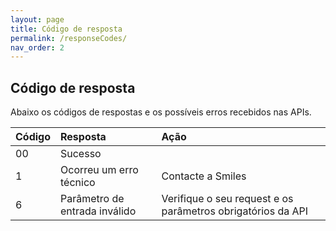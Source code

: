 ```yaml
---
layout: page
title: Código de resposta
permalink: /responseCodes/
nav_order: 2
---
```

## Código de resposta
Abaixo os códigos de respostas e os possíveis erros recebidos nas APIs.

| Código       | Resposta                      | Ação                                                        |
|:-------------|:------------------------------|:------------------------------------------------------------|
| 00           | Sucesso                       |                                                             |
| 1            | Ocorreu um erro técnico       | Contacte a Smiles                                           |
| 6            | Parâmetro de entrada inválido | Verifique o seu request e os parâmetros obrigatórios da API |
